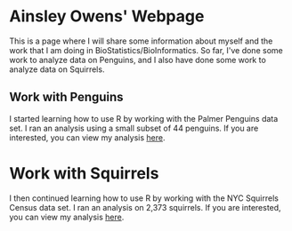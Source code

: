 # Ainsley Owens' Webpage

This is a page where I will share some information about myself and the work that I am doing in BioStatistics/BioInformatics. So far, I've done some work to analyze data on Penguins, and I also have done some work to analyze data on Squirrels.

## Work with Penguins

I started learning how to use R by working with the Palmer Penguins data set. I ran an analysis using a small subset of 44 penguins. If you are interested, you can view my analysis [here](https://ainsleyowens.github.io/BioStatisticsAnalysis/PalmerPenguinsAnalysis.html).
# Work with Squirrels
I then continued learning how to use R by working with the NYC Squirrels Census data set. I ran an analysis on 2,373 squirrels. If you are interested, you can view my analysis [here](https://ainsleyowens.github.io/BioStatisticsAnalysis/SquirrelAnalysis.html).

